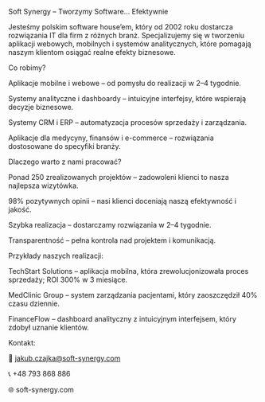 Soft Synergy – Tworzymy Software… Efektywnie

Jesteśmy polskim software house’em, który od 2002 roku dostarcza rozwiązania IT dla firm z różnych branż. Specjalizujemy się w tworzeniu aplikacji webowych, mobilnych i systemów analitycznych, które pomagają naszym klientom osiągać realne efekty biznesowe.

Co robimy?

Aplikacje mobilne i webowe – od pomysłu do realizacji w 2–4 tygodnie.

Systemy analityczne i dashboardy – intuicyjne interfejsy, które wspierają decyzje biznesowe.

Systemy CRM i ERP – automatyzacja procesów sprzedaży i zarządzania.

Aplikacje dla medycyny, finansów i e-commerce – rozwiązania dostosowane do specyfiki branży.

Dlaczego warto z nami pracować?

Ponad 250 zrealizowanych projektów – zadowoleni klienci to nasza najlepsza wizytówka.

98% pozytywnych opinii – nasi klienci doceniają naszą efektywność i jakość.

Szybka realizacja – dostarczamy rozwiązania w 2–4 tygodnie.

Transparentność – pełna kontrola nad projektem i komunikacją.

Przykłady naszych realizacji:

TechStart Solutions – aplikacja mobilna, która zrewolucjonizowała proces sprzedaży; ROI 300% w 3 miesiące.

MedClinic Group – system zarządzania pacjentami, który zaoszczędził 40% czasu dziennie.

FinanceFlow – dashboard analityczny z intuicyjnym interfejsem, który zdobył uznanie klientów.

Kontakt:

📧 jakub.czajka@soft-synergy.com

📞 +48 793 868 886

🌐 soft-synergy.com
